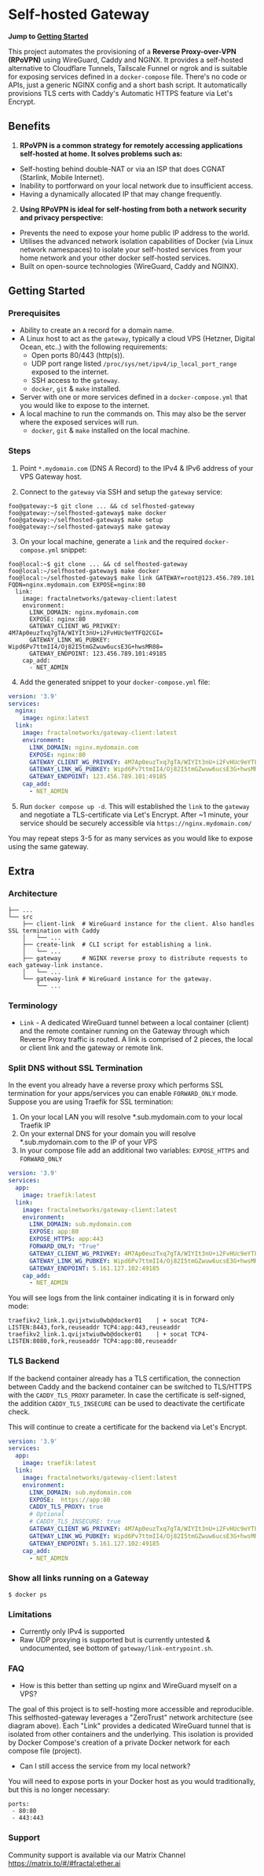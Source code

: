 # Self-hosted Gateway

**Jump to [Getting Started](#getting-started)**

This project automates the provisioning of a **Reverse Proxy-over-VPN (RPoVPN)** using WireGuard, Caddy and NGINX. It provides a self-hosted alternative to Cloudflare Tunnels, Tailscale Funnel or ngrok and is suitable for exposing services defined in a `docker-compose` file. There's no code or APIs, just a generic NGINX config and a short bash script. It automatically provisions TLS certs with Caddy's Automatic HTTPS feature via Let's Encrypt.

## Benefits

1. **RPoVPN is a common strategy for remotely accessing applications self-hosted at home. It solves problems such as:**
  - Self-hosting behind double-NAT or via an ISP that does CGNAT (Starlink, Mobile Internet).
  - Inability to portforward on your local network due to insufficient access.
  - Having a dynamically allocated IP that may change frequently.

2. **Using RPoVPN is ideal for self-hosting from both a network security and privacy perspective:**
  - Prevents the need to expose your home public IP address to the world.
  - Utilises the advanced network isolation capabilities of Docker (via Linux network namespaces) to isolate your self-hosted services from your home network and your other docker self-hosted services.
  - Built on open-source technologies (WireGuard, Caddy and NGINX).

## Getting Started

### Prerequisites

- Ability to create an `A` record for a domain name.
- A Linux host to act as the `gateway`, typically a cloud VPS (Hetzner, Digital Ocean, etc..) with the following requirements:
  - Open ports 80/443 (http(s)).
  - UDP port range listed `/proc/sys/net/ipv4/ip_local_port_range` exposed to the internet.
  - SSH access to the `gateway`.
  - `docker`, `git` & `make` installed.
- Server with one or more services defined in a `docker-compose.yml` that you would like to expose to the internet.
- A local machine to run the commands on. This may also be the server where the exposed services will run.
  - `docker`, `git` & `make` installed on the local machine.

### Steps

1. Point `*.mydomain.com` (DNS A Record) to the IPv4 & IPv6 address of your VPS Gateway host.

2. Connect to the `gateway` via SSH and setup the `gateway` service:
```console
foo@gateway:~$ git clone ... && cd selfhosted-gateway
foo@gateway:~/selfhosted-gateway$ make docker
foo@gateway:~/selfhosted-gateway$ make setup
foo@gateway:~/selfhosted-gateway$ make gateway
```

3. On your local machine, generate a `link` and the required `docker-compose.yml` snippet:
```console
foo@local:~$ git clone ... && cd selfhosted-gateway
foo@local:~/selfhosted-gateway$ make docker
foo@local:~/selfhosted-gateway$ make link GATEWAY=root@123.456.789.101 FQDN=nginx.mydomain.com EXPOSE=nginx:80
  link:
    image: fractalnetworks/gateway-client:latest
    environment:
      LINK_DOMAIN: nginx.mydomain.com
      EXPOSE: nginx:80
      GATEWAY_CLIENT_WG_PRIVKEY: 4M7Ap0euzTxq7gTA/WIYIt3nU+i2FvHUc9eYTFQ2CGI=
      GATEWAY_LINK_WG_PUBKEY: Wipd6Pv7ttmII4/Oj82I5tmGZwuw6ucsE3G+hwsMR08=
      GATEWAY_ENDPOINT: 123.456.789.101:49185
    cap_add:
      - NET_ADMIN
```

4. Add the generated snippet to your `docker-compose.yml` file:
```yaml
version: '3.9'
services:
  nginx:
    image: nginx:latest
  link:
    image: fractalnetworks/gateway-client:latest
    environment:
      LINK_DOMAIN: nginx.mydomain.com
      EXPOSE: nginx:80
      GATEWAY_CLIENT_WG_PRIVKEY: 4M7Ap0euzTxq7gTA/WIYIt3nU+i2FvHUc9eYTFQ2CGI=
      GATEWAY_LINK_WG_PUBKEY: Wipd6Pv7ttmII4/Oj82I5tmGZwuw6ucsE3G+hwsMR08=
      GATEWAY_ENDPOINT: 123.456.789.101:49185
    cap_add:
      - NET_ADMIN
```

5. Run `docker compose up -d`. This will established the `link` to the `gateway` and negotiate a TLS-certificate via Let's Encrypt. After ~1 minute, your service should be securely accessible via `https://nginx.mydomain.com/`

You may repeat steps 3-5 for as many services as you would like to expose using the same gateway.

## Extra

### Architecture

<!-- TODO: Add a network diagram -->

```shell
├── ...
└── src
    ├── client-link  # WireGuard instance for the client. Also handles SSL termination with Caddy
    │   └── ...
    ├── create-link  # CLI script for establishing a link.
    │   └── ...
    ├── gateway      # NGINX reverse proxy to distribute requests to each gateway-link instance.
    │   └── ...
    └── gateway-link # WireGuard instance for the gateway.
        └── ...
```

### Terminology
- `Link` - A dedicated WireGuard tunnel between a local container (client) and the remote container running on the Gateway through which Reverse Proxy traffic is routed. A link is comprised of 2 pieces, the local or client link and the gateway or remote link.

### Split DNS without SSL Termination

In the event you already have a reverse proxy which performs SSL termination for your apps/services you can enable `FORWARD_ONLY` mode. Suppose you are using Traefik for SSL termination:

1. On your local LAN you will resolve \*.sub.mydomain.com to your local Traefik IP
2. On your external DNS for your domain you will resolve \*.sub.mydomain.com to the IP of your VPS
3. In your compose file add an additional two variables: `EXPOSE_HTTPS` and `FORWARD_ONLY`

```yaml
version: '3.9'
services:
  app:
    image: traefik:latest
  link:
    image: fractalnetworks/gateway-client:latest
    environment:
      LINK_DOMAIN: sub.mydomain.com
      EXPOSE: app:80
      EXPOSE_HTTPS: app:443
      FORWARD_ONLY: "True"
      GATEWAY_CLIENT_WG_PRIVKEY: 4M7Ap0euzTxq7gTA/WIYIt3nU+i2FvHUc9eYTFQ2CGI=
      GATEWAY_LINK_WG_PUBKEY: Wipd6Pv7ttmII4/Oj82I5tmGZwuw6ucsE3G+hwsMR08=
      GATEWAY_ENDPOINT: 5.161.127.102:49185
    cap_add:
      - NET_ADMIN
```
You will see logs from the link container indicating it is in forward only mode:
```
traefikv2_link.1.qvijxtwiu0wb@docker01    | + socat TCP4-LISTEN:8443,fork,reuseaddr TCP4:app:443,reuseaddr
traefikv2_link.1.qvijxtwiu0wb@docker01    | + socat TCP4-LISTEN:8080,fork,reuseaddr TCP4:app:80,reuseaddr
```

### TLS Backend

If the backend container already has a TLS certification, the connection between Caddy and the backend container can be switched to TLS/HTTPS with the `CADDY_TLS_PROXY` parameter.
In case the certificate is self-signed, the addition `CADDY_TLS_INSECURE` can be used to deactivate the certificate check.

This will continue to create a certificate for the backend via Let's Encrypt.

```yaml
version: '3.9'
services:
  app:
    image: traefik:latest
  link:
    image: fractalnetworks/gateway-client:latest
    environment:
      LINK_DOMAIN: sub.mydomain.com
      EXPOSE:  https://app:80
      CADDY_TLS_PROXY: true
      # Optional
      # CADDY_TLS_INSECURE: true
      GATEWAY_CLIENT_WG_PRIVKEY: 4M7Ap0euzTxq7gTA/WIYIt3nU+i2FvHUc9eYTFQ2CGI=
      GATEWAY_LINK_WG_PUBKEY: Wipd6Pv7ttmII4/Oj82I5tmGZwuw6ucsE3G+hwsMR08=
      GATEWAY_ENDPOINT: 5.161.127.102:49185
    cap_add:
      - NET_ADMIN
```

### Show all links running on a Gateway
```
$ docker ps
```

### Limitations

- Currently only IPv4 is supported
- Raw UDP proxying is supported but is currently untested & undocumented, see bottom of `gateway/link-entrypoint.sh`.

### FAQ

- How is this better than setting up nginx and WireGuard myself on a VPS?

The goal of this project is to self-hosting more accessible and reproducible. This selfhosted-gateway leverages a "ZeroTrust" network architecture (see diagram above). Each "Link" provides a dedicated WireGuard tunnel that is isolated from other containers and the underlying. This isolation is provided by Docker Compose's creation of a private Docker network for each compose file (project).

- Can I still access the service from my local network?

You will need to expose ports in your Docker host as you would traditionally, but this is no longer necessary:
```
ports:
 - 80:80
 - 443:443
```

### Support

Community support is available via our Matrix Channel https://matrix.to/#/#fractal:ether.ai
